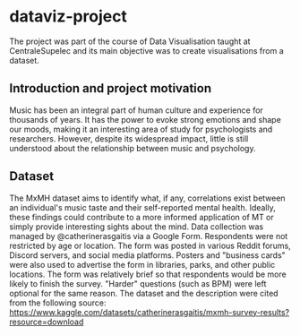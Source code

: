 # dataviz-project

The project was part of the course of Data Visualisation taught at CentraleSupelec and its main objective was to create visualisations from a dataset.

## Introduction and project motivation
Music has been an integral part of human culture and experience for thousands of years. It has the power to evoke strong emotions and shape our moods, making it an interesting area of study for psychologists and researchers. However, despite its widespread impact, little is still understood about the relationship between music and psychology.

## Dataset
The MxMH dataset aims to identify what, if any, correlations exist between an individual's music taste and their self-reported mental health. Ideally, these findings could contribute to a more informed application of MT or simply provide interesting sights about the mind.
Data collection was managed by @catherinerasgaitis via a Google Form. Respondents were not restricted by age or location. The form was posted in various Reddit forums, Discord servers, and social media platforms. Posters and "business cards" were also used to advertise the form in libraries, parks, and other public locations. The form was relatively brief so that respondents would be more likely to finish the survey. "Harder" questions (such as BPM) were left optional for the same reason.
The dataset and the description were cited from the following source: https://www.kaggle.com/datasets/catherinerasgaitis/mxmh-survey-results?resource=download

